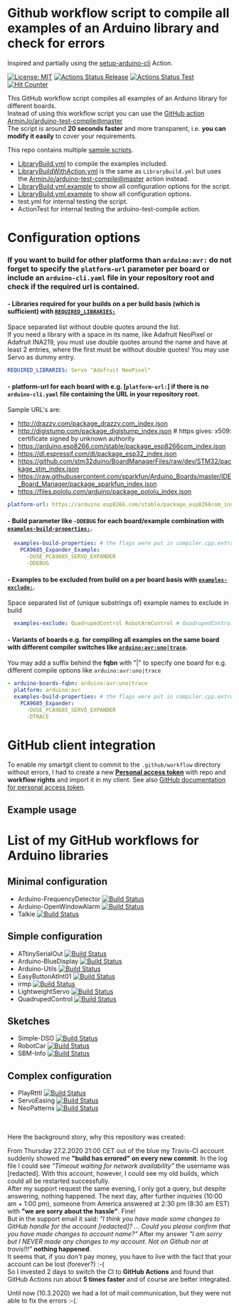 # Github workflow script to compile all examples of an Arduino library and check for errors
Inspired and partially using the [setup-arduino-cli](https://github.com/arduino/setup-arduino-cli) Action.

[![License: MIT](https://img.shields.io/badge/License-MIT-blue.svg)](https://spdx.org/licenses/MIT.html)
[![Actions Status Release](https://github.com/ArminJo/Github-Actions/workflows/LibraryBuild/badge.svg)](https://github.com/ArminJo/Github-Actions/actions)
[![Actions Status Test](https://github.com/ArminJo/Github-Actions/workflows/test/badge.svg)](https://github.com/ArminJo/Github-Actions/actions)
[![Hit Counter](https://hitcounter.pythonanywhere.com/count/tag.svg?url=https%3A%2F%2Fgithub.com%2FArminJo%2FGithub-Actions-Test)](https://github.com/brentvollebregt/hit-counter)

This GitHub workflow script compiles all examples of an Arduino library for different boards.<br/>
Instead of using this workflow script you can use the [GitHub action ArminJo/arduino-test-compile@master](https://github.com/ArminJo/arduino-test-compile)<br/>
The script is around **20 seconds faster** and more transparent, i.e. **you can modify it easily** to cover your requirements.<br/>

This repo contains multiple [sample scripts](https://github.com/ArminJo/Github-Actions/tree/master/.github/workflows).
- [LibraryBuild.yml](https://raw.githubusercontent.com/ArminJo/Github-Actions/master/.github/workflows/LibraryBuild.yml) to compile the examples included.
- [LibraryBuildWithAction.yml](https://raw.githubusercontent.com/ArminJo/Github-Actions/master/.github/workflows/LibraryBuildWithAction.yml) is the same as `LibraryBuild.yml` but uses the [ArminJo/arduino-test-compile@master](https://github.com/ArminJo/arduino-test-compile) action instead.
- [LibraryBuild.yml.example](https://raw.githubusercontent.com/ArminJo/Github-Actions/master/.github/workflows/LibraryBuild.yml.example) to show all configuration options for the script.
- [LibraryBuild.yml.example](https://raw.githubusercontent.com/ArminJo/Github-Actions/master/.github/workflows/LibraryBuild.yml.example) to show all configuration options.
- test.yml for internal testing the script.
- ActionTest for internal testing the arduino-test-compile action.

# Configuration options
### If you want to build for other platforms than `arduino:avr:` do not forget to specify the `platform-url` parameter per board **or** include an `arduino-cli.yaml` file in your repository root and check if the required url is contained.

#### - **Libraries** required for your builds on a per build basis (which is sufficient) with [`REQUIRED_LIBRARIES:`](https://github.com/ArminJo/Github-Actions/blob/master/.github/workflows/LibraryBuild.yml.example#L25)<br/>
Space separated list without double quotes around the list.<br/>
If you need a library with a space in its name, like Adafruit NeoPixel or Adafruit INA219, you must use double quotes
around the name and have at least 2 entries, where the first must be without double quotes! You may use Servo as dummy entry.

```yaml
REQUIRED_LIBRARIES: Servo "Adafruit NeoPixel"
```

#### - **platform-url** for each board with e.g. [`platform-url:`] if there is no `arduino-cli.yaml` file containing the URL in your repository root.
Sample URL's are:
- http://drazzy.com/package_drazzy.com_index.json
- http://digistump.com/package_digistump_index.json # https gives: x509: certificate signed by unknown authority
- https://arduino.esp8266.com/stable/package_esp8266com_index.json
- https://dl.espressif.com/dl/package_esp32_index.json
- https://github.com/stm32duino/BoardManagerFiles/raw/dev/STM32/package_stm_index.json
- https://raw.githubusercontent.com/sparkfun/Arduino_Boards/master/IDE_Board_Manager/package_sparkfun_index.json
- https://files.pololu.com/arduino/package_pololu_index.json

```yaml
platform-url: https://arduino.esp8266.com/stable/package_esp8266com_index.json
```

#### - **Build parameter** like `-DDEBUG` for each board/example combination with [`examples-build-properties:`](https://github.com/ArminJo/Github-Actions/blob/master/.github/workflows/LibraryBuild.yml.example#L62).

```yaml
  examples-build-properties: # the flags were put in compiler.cpp.extra_flags
    PCA9685_Expander_Example:
      -DUSE_PCA9685_SERVO_EXPANDER
      -DDEBUG
```

#### - Examples to be **excluded from build** on a per board basis with [`examples-exclude:`](https://github.com/ArminJo/Github-Actions/blob/master/.github/workflows/LibraryBuild.yml.example#L96).
Space separated list of (unique substrings of) example names to exclude in build

```yaml
  examples-exclude: QuadrupedControl RobotArmControl # QuadrupedControl and RobotArmControl because of missing EEprom
```

#### - **Variants of boards** e.g. for compiling all examples on the same board with different compiler switches like [`arduino:avr:uno|trace`](https://github.com/ArminJo/Github-Actions/blob/master/.github/workflows/LibraryBuild.yml.example#L68).
You may add a suffix behind the **fqbn** with "|" to specify one board for e.g. different compile options like `arduino:avr:uno|trace`

```yaml
- arduino-boards-fqbn: arduino:avr:uno|trace
  platform: arduino:avr
  examples-build-properties: # the flags were put in compiler.cpp.extra_flags
    PCA9685_Expander:
      -DUSE_PCA9685_SERVO_EXPANDER
      -DTRACE
```

# GitHub client integration
To enable my smartgit client to commit to the `.github/workflow` directory without errors, I had to create a new [**Personal access token**](https://github.com/settings/tokens) with repo and **workflow rights** and import it in my client. See also [GitHub documentation for personal access token](https://help.github.com/en/github/authenticating-to-github/creating-a-personal-access-token-for-the-command-line).


## Example usage

# List of my GitHub workflows for Arduino libraries
## Minimal configuration
- Arduino-FrequencyDetector [![Build Status](https://github.com/ArminJo/Arduino-FrequencyDetector/workflows/LibraryBuild/badge.svg)](https://github.com/ArminJo/Arduino-FrequencyDetector/actions)
- Arduino-OpenWindowAlarm [![Build Status](https://github.com/ArminJo/Arduino-OpenWindowAlarm/workflows/LibraryBuild/badge.svg)](https://github.com/ArminJo/Arduino-OpenWindowAlarm/actions)
- Talkie [![Build Status](https://github.com/ArminJo/Talkie/workflows/LibraryBuild/badge.svg)](https://github.com/ArminJo/Talkie/actions)
## Simple configuration
- ATtinySerialOut [![Build Status](https://github.com/ArminJo/ATtinySerialOut/workflows/LibraryBuild/badge.svg)](https://github.com/ArminJo/ATtinySerialOut/actions)
- Arduino-BlueDisplay [![Build Status](https://github.com/ArminJo/Arduino-BlueDisplay/workflows/LibraryBuild/badge.svg)](https://github.com/ArminJo/Arduino-BlueDisplay/actions)
- Arduino-Utils [![Build Status](https://github.com/ArminJo/Arduino-Utils/workflows/LibraryBuild/badge.svg)](https://github.com/ArminJo/Arduino-Utils/actions)
- EasyButtonAtInt01 [![Build Status](https://github.com/ArminJo/EasyButtonAtInt01/workflows/LibraryBuild/badge.svg)](https://github.com/ArminJo/EasyButtonAtInt01/actions)
- irmp [![Build Status](https://github.com/ukw100/irmp/workflows/LibraryBuild/badge.svg)](https://github.com/ukw100/irmp/actions)
- LightweightServo [![Build Status](https://github.com/ArminJo/LightweightServo/workflows/LibraryBuild/badge.svg)](https://github.com/ArminJo/LightweightServo/actions)
- QuadrupedControl [![Build Status](https://github.com/ArminJo/QuadrupedControl/workflows/LibraryBuild/badge.svg)](https://github.com/ArminJo/QuadrupedControl/actions)

## Sketches
- Simple-DSO [![Build Status](https://github.com/ArminJo/Arduino-Simple-DSO/workflows/TestCompile/badge.svg)](https://github.com/ArminJo/Arduino-Simple-DSO/actions)
- RobotCar [![Build Status](https://github.com/ArminJo/Arduino-RobotCar/workflows/TestCompile/badge.svg)](https://github.com/ArminJo/Arduino-RobotCar/actions)
- SBM-Info [![Build Status](https://github.com/ArminJo/Smart-Battery-Module-Info_For_Arduino/workflows/TestCompile/badge.svg)](https://github.com/ArminJo/Smart-Battery-Module-Info_For_Arduino/actions)


## Complex configuration
- PlayRtttl [![Build Status](https://github.com/ArminJo/PlayRtttl/workflows/LibraryBuild/badge.svg)](https://github.com/ArminJo/PlayRtttl/actions)
- ServoEasing [![Build Status](https://github.com/ArminJo/ServoEasing/workflows/LibraryBuild/badge.svg)](https://github.com/ArminJo/ServoEasing/actions)
- NeoPatterns [![Build Status](https://github.com/ArminJo/NeoPatterns/workflows/LibraryBuild/badge.svg)](https://github.com/ArminJo/NeoPatterns/actions)

<br/><br/>Here the background story, why this repository was created:

From Thursday 27.2.2020 21:00 CET out of the blue my Travis-CI account suddenly showed me **"build has errored" on every new commit**.
In the log file I could see *"Timeout waiting for network availability"*  the username was [redacted].
With this account, however, I could see my old builds, which could all be restarted successfully.<br/>
After my support request the same evening, I only got a query, but despite answering, nothing happened.
The next day, after further inquiries (10:00 am + 1:00 pm), someone from America answered at 2:30 pm (8:30 am EST) with **"we are sorry about the hassle"**.
Fine!<br/>
But in the support email it said: *"I think you have made some changes to GitHub handle for the account [redacted]? ... Could you please confirm that you have made changes to account name?"*
After my answer *"I am sorry but I NEVER made any changes to my account. Not on Github nor at travis!!!"* **nothing happened**.<br/>
It seems that, if you don't pay money, you have to live with the fact that your account can be lost (forever?) :-(<br/>
So I invested 2 days to switch the CI to **GitHub Actions** and found that GitHub Actions run about **5 times faster** and of course are better integrated.

Until now (10.3.2020) we had a lot of mail communication, but they were not able to fix the errors :-(.

